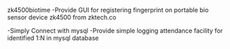 zk4500biotime
-Provide GUI for registering fingerprint on 
portable bio sensor device zk4500 from zktech.co

-Simply Connect with mysql
-Provide simple logging attendance facility for identified 1:N in mysql database
